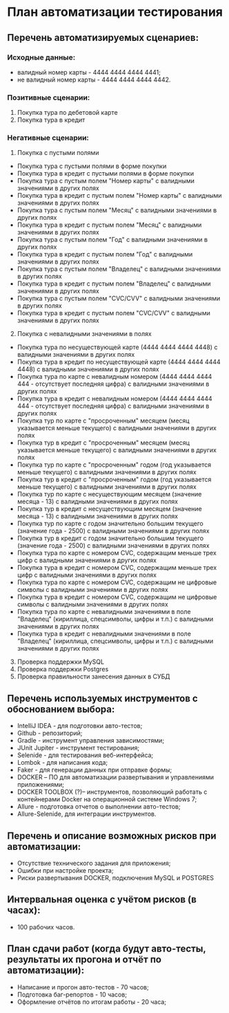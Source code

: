 # План автоматизации тестирования
## Перечень автоматизируемых сценариев:
### Исходные данные:
- валидный номер карты - 4444 4444 4444 4441;
- не валидный номер карты - 4444 4444 4444 4442. 

### Позитивные сценарии:
1. Покупка тура по дебетовой карте
2. Покупка тура в кредит
	
### Негативные сценарии:
1. Покупка с пустыми полями
- Покупка тура с пустыми полями в форме покупки
- Покупка тура в кредит с пустыми полями в форме покупки
- Покупка тура с пустым полем "Номер карты" с валидными значениями в других полях
- Покупка тура в кредит с пустым полем "Номер карты" с валидными значениями в других полях
- Покупка тура с пустым полем "Месяц" с валидными значениями в других полях
- Покупка тура в кредит с пустым полем "Месяц" с валидными значениями в других полях
- Покупка тура с пустым полем "Год" с валидными значениями в других полях
- Покупка тура в кредит с пустым полем "Год" с валидными значениями в других полях
- Покупка тура с пустым полем "Владелец" с валидными значениями в других полях
- Покупка тура в кредит с пустым полем "Владелец" с валидными значениями в других полях
- Покупка тура с пустым полем "CVC/CVV" с валидными значениями в других полях
- Покупка тура в кредит с пустым полем "CVC/CVV" с валидными значениями в других полях

2. Покупка с невалидными значениями в полях
- Покупка тура по несуществующей карте (4444 4444 4444 4448) с валидными значениями в других полях
- Покупка тура в кредит по несуществующей карте (4444 4444 4444 4448)  с валидными значениями в других полях
- Покупка тура по карте с невалидным номером (4444 4444 4444 444 - отсутствует последняя цифра) с валидными значениями в других полях
- Покупка тура в кредит с невалидным номером (4444 4444 4444 444 - отсутствует последняя цифра) с валидными значениями в других полях
- Покупка тур по карте с "просроченным" месяцем (месяц указывается меньше текущего) с валидными значениями в других полях
- Покупка тур в кредит с "просроченным" месяцем (месяц указывается меньше текущего) с валидными значениями в других полях
- Покупка тур по карте с "просроченным" годом (год указывается меньше текущего)  с валидными значениями в других полях
- Покупка тур в кредит с "просроченным" годом (год указывается меньше текущего)  с валидными значениями в других полях
- Покупка тур по карте с несуществующим месяцем (значение месяца - 13) с валидными значениями в других полях
- Покупка тур в кредит с несуществующим месяцем (значение месяца - 13) с валидными значениями в других полях
- Покупка тур по карте с годом значительно большим текущего (значение года - 2500)  с валидными значениями в других полях
- Покупка тур в кредит с годом значительно большим текущего (значение года - 2500)  с валидными значениями в других полях
- Покупка тура по карте с номером CVC, содержащим меньше трех цифр с валидными значениями в других полях
- Покупка тура в кредит с номером CVC, содержащим меньше трех цифр с валидными
значениями в других полях
- Покупка тура по карте с номером CVC, содержащим не цифровые символы с валидными значениями в других полях
- Покупка тура в кредит с номером CVC, содержащим не цифровые символы с валидными значениями в других полях
- Покупка тура по карте с невалидными значениями в поле "Владелец" (кириллица, спецсимволы, цифры и т.п.) с валидными значениями в других полях
- Покупка тура в кредит с невалидными значениями в поле "Владелец" (кириллица, спецсимволы, цифры и т.п.) с валидными значениями в других полях


3. Проверка поддержки MySQL
4. Проверка поддержки Postgres
5. Проверка правильности занесения данных в СУБД

## Перечень используемых инструментов с обоснованием выбора:
- IntelliJ IDEA - для подготовки авто-тестов;
- Github - репозиторий;
- Gradle - инструмент управления зависимостями;
- JUnit Jupiter - инструмент тестирования;
- Selenide - для тестирования веб-интерфейса;
- Lombok - для написания кода;
- Faker - для генерации данных при отправке формы;
- DOCKER – ПО для автоматизации развертывания и управлениями приложениями;
- DOCKER TOOLBOX (?)– инструментов, позволяющий работать с контейнерами Docker на операционной системе Windows 7;
- Allure - подготовка отчетов о выполнении авто-тестов;
- Allure-Selenide, для интеграции инструментов.
 
## Перечень и описание возможных рисков при автоматизации:
- Отсутствие технического задания для приложения;
- Ошибки при настройке проекта;
- Риски развертывания DOCKER, подключения MySQL и POSTGRES

## Интервальная оценка с учётом рисков (в часах):
- 100 рабочих часов.

## План сдачи работ (когда будут авто-тесты, результаты их прогона и отчёт по автоматизации):
- Написание и прогон авто-тестов - 70 часов;
- Подготовка баг-репортов - 10 часов;
- Оформление отчётов по итогам работы - 20 часа;
